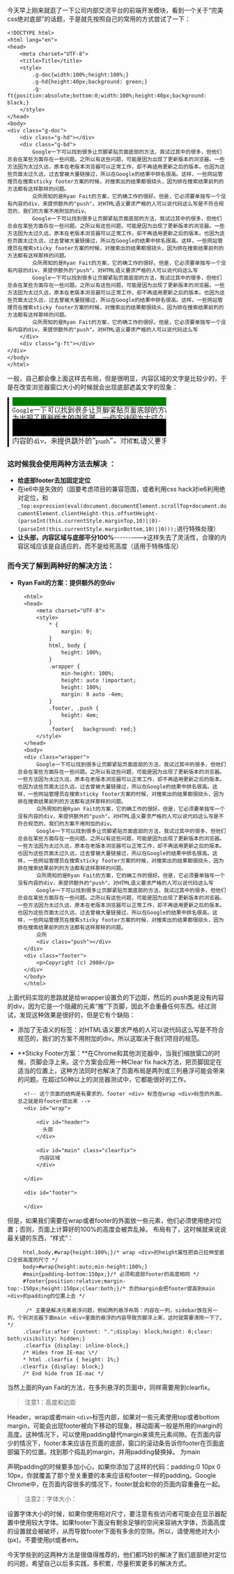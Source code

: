 今天早上刚来就逛了一下公司内部交流平台的前端开发模块，看到一个关于“完美css绝对底部”的话题，于是就先按照自己的常用的方式尝试了一下：

    <!DOCTYPE html>
	<html lang="en">
	<head>
	    <meta charset="UTF-8">
	    <title>Title</title>
	    <style>
	        .g-doc{width:100%;height:100%;}
	        .g-hd{height:40px;background: green;}
	        .g-ft{position:absolute;bottom:0;width:100%;height:40px;background: black;}
	    </style>
	</head>
	<body>
	<div class="g-doc">
	    <div class="g-hd"></div>
	    <div class="g-bd">
	        Google一下可以找到很多让页脚紧贴页面底部的方法，我试过其中的很多，但他们总会在某些方面存在一些问题。之所以有这些问题，可能是因为出现了更新版本的浏览器。一些方法因为太过久远，原本在老版本浏览器可以正常工作，却不再适用更新之后的版本。也因为这些页面太过久远，过去曾被大量链接过，所以在Google的结果中排名很高。这样，一些网站管理员在搜索sticky footer方案的时候，对搜索出的结果都很挠头，因为排在搜索结果前列的方法都有这样那样的问题。
	        众所周知的是Ryan Fait的方案，它的确工作的很好。但是，它必须要单独写一个没有内容的div，来提供额外的"push"。对HTML语义要求严格的人可以说代码这么写是不符合规范的，我们的方案不用附加的div。
	        Google一下可以找到很多让页脚紧贴页面底部的方法，我试过其中的很多，但他们总会在某些方面存在一些问题。之所以有这些问题，可能是因为出现了更新版本的浏览器。一些方法因为太过久远，原本在老版本浏览器可以正常工作，却不再适用更新之后的版本。也因为这些页面太过久远，过去曾被大量链接过，所以在Google的结果中排名很高。这样，一些网站管理员在搜索sticky footer方案的时候，对搜索出的结果都很挠头，因为排在搜索结果前列的方法都有这样那样的问题。
	        众所周知的是Ryan Fait的方案，它的确工作的很好。但是，它必须要单独写一个没有内容的div，来提供额外的"push"。对HTML语义要求严格的人可以说代码这么写
	        Google一下可以找到很多让页脚紧贴页面底部的方法，我试过其中的很多，但他们总会在某些方面存在一些问题。之所以有这些问题，可能是因为出现了更新版本的浏览器。一些方法因为太过久远，原本在老版本浏览器可以正常工作，却不再适用更新之后的版本。也因为这些页面太过久远，过去曾被大量链接过，所以在Google的结果中排名很高。这样，一些网站管理员在搜索sticky footer方案的时候，对搜索出的结果都很挠头，因为排在搜索结果前列的方法都有这样那样的问题。
	        众所周知的是Ryan Fait的方案，它的确工作的很好。但是，它必须要单独写一个没有内容的div，来提供额外的"push"。对HTML语义要求严格的人可以说代码这么写
	    </div>
	    <div class="g-ft"></div>
	</div>
	</body>
	</html>
一般，自己都会像上面这样去布局，但是很明显，内容区域的文字是比较少的，于是在改变浏览器窗口大小的时候就会出现底部遮盖文字的现象：

![](https://github.com/Anjing1993/mypassages/blob/master/images/footer.png)

### 这时候我会使用两种方法去解决 ：

- **给底部footer去加固定定位**
 - 在ie6中是失效的（固要考虑项目的兼容范围，或者利用css hack对ie6利用绝对定位，和`_top:expression(eval(document.documentElement.scrollTop+document.documentElement.clientHeight-this.offsetHeight-(parseInt(this.currentStyle.marginTop,10)||0)-(parseInt(this.currentStyle.marginBottom,10)||0)));`进行特殊处理）
- **让头部，内容区域与底部平分100%**--------->这样失去了灵活性，合理的内容区域应该是自适应的，而不是给死高度（适用于特殊情况）

### 而今天了解到两种好的解决方法：

- **Ryan Fait的方案：提供额外的空div**
		
		<html>
		<head>
		    <meta charset="UTF-8">
		    <style>
		        * {
		            margin: 0;
		        }
		        html, body {
		            height: 100%;
		        }
		        .wrapper {
		            min-height: 100%;
		            height: auto !important;
		            height: 100%;
		            margin: 0 auto -4em;
		        }
		        .footer, .push {
		            height: 4em;
		        }
		        .footer{   background: red;}
		    </style>
		</head>
		<body>
		<div class="wrapper">
		    Google一下可以找到很多让页脚紧贴页面底部的方法，我试过其中的很多，但他们总会在某些方面存在一些问题。之所以有这些问题，可能是因为出现了更新版本的浏览器。一些方法因为太过久远，原本在老版本浏览器可以正常工作，却不再适用更新之后的版本。也因为这些页面太过久远，过去曾被大量链接过，所以在Google的结果中排名很高。这样，一些网站管理员在搜索sticky footer方案的时候，对搜索出的结果都很挠头，因为排在搜索结果前列的方法都有这样那样的问题。
		    众所周知的是Ryan Fait的方案，它的确工作的很好。但是，它必须要单独写一个没有内容的div，来提供额外的"push"。对HTML语义要求严格的人可以说代码这么写是不符合规范的，我们的方案不用附加的div。
		    Google一下可以找到很多让页脚紧贴页面底部的方法，我试过其中的很多，但他们总会在某些方面存在一些问题。之所以有这些问题，可能是因为出现了更新版本的浏览器。一些方法因为太过久远，原本在老版本浏览器可以正常工作，却不再适用更新之后的版本。也因为这些页面太过久远，过去曾被大量链接过，所以在Google的结果中排名很高。这样，一些网站管理员在搜索sticky footer方案的时候，对搜索出的结果都很挠头，因为排在搜索结果前列的方法都有这样那样的问题。
		    众所周知的是Ryan Fait的方案，它的确工作的很好。但是，它必须要单独写一个没有内容的div，来提供额外的"push"。对HTML语义要求严格的人可以说代码这么写
		    Google一下可以找到很多让页脚紧贴页面底部的方法，我试过其中的很多，但他们总会在某些方面存在一些问题。之所以有这些问题，可能是因为出现了更新版本的浏览器。一些方法因为太过久远，原本在老版本浏览器可以正常工作，却不再适用更新之后的版本。也因为这些页面太过久远，过去曾被大量链接过，所以在Google的结果中排名很高。这样，一些网站管理员在搜索sticky footer方案的时候，对搜索出的结果都很挠头，因为排在搜索结果前列的方法都有这样那样的问题。
		    众所
		    <div class="push"></div>
		</div>
		<div class="footer">
		    <p>Copyright (c) 2008</p>
		</div>
		</body>
		</html> 
上面代码实现的思路就是给wrapper设置负的下边距，然后的.push类是没有内容的div，因为它是一个隐藏的元素“推”下页脚，因此不会重叠任何东西。经过测试，发现这种效果是很好的，但是它有个缺陷：

 - 添加了无语义的标签：对HTML语义要求严格的人可以说代码这么写是不符合规范的，我们的方案不用附加的div。所以这取决于我们项目的规范。
 
- **Sticky Footer方案：**在Chrome和其他浏览器中，当我们缩放窗口的时候，页脚会浮上来。这个方案会应用一种Clear fix hack方法，把页脚固定在适当的位置上，这种方法同时也解决了页面布局是两列或三列悬浮可能会带来的问题。在超过50种以上的浏览器测试中，它都能很好的工作。

        <!-- 这个页面的结构是有要求的，footer <div> 标签在wrap <div>标签的外面。总之就是将footer提出来 -->
	    <div id="wrap">

			<div id="header">
		      头部
			</div>
		
			<div id="main" class="clearfix">
		     内容区域
			</div>

		</div>
		    
		<div id="footer">
		
		</div>
但是，如果我们需要在wrap或者footer的外面放一些元素，他们必须使用绝对位置；否则，页面上计算好的100%的高度会被弄乱掉。
布局有了，这时候就来说说最关键的东西，“样式”：

		 html,body,#wrap{height:100%;}/* wrap <div>的height属性把自己拉伸至窗口全部高度的尺寸 */
		 body>#wrap{height:auto;min-height:100%;}
		 #main{padding-bottom:150px;}/* 必须和底部footer的高度相同 */
		 #footer{position:relative;margin-top:-150px;height:150px;clear:both;}/* 负的margin会把footer提高到main <div>的padding的位置上去 */
 
          /* 主要是解决元素悬浮问题，例如两列悬浮布局：内容在一列，sidebar放在另一列，个别浏览器下面main <div>里面的悬浮的内容导致页脚浮上来，这时就需要清除一下了。 */
         .clearfix:after {content: ".";display: block;height: 0;clear: both;visibility: hidden;}
		 .clearfix {display: inline-block;}
		 /* Hides from IE-mac \*/
		 * html .clearfix { height: 1%;}
		.clearfix {display: block;}
		 /* End hide from IE-mac */
当然上面的Ryan Fait的方法，在多列悬浮的页面中，同样需要用到clearfix。

> 注意1：高度和边距

Header，wrap或者main `<div>`标签内部，如果对一些元素使用top或者bottom margin，可能会出现footer被向下移动的现象，移动距离一般是所用的margin的高度。这种情况下，可以使用padding替代margin来填充元素间隙。在页面内容少的情况下，footer本来应该在页面的底部，窗口的滚动条告诉你footer在页面底部偏下的位置。找到那个捣乱的margin，并用padding替换掉。
为main <div>声明padding的时候要多加小心，如果你添加了这样的代码：padding:0 10px 0 10px，你就覆盖了那个至关重要的本来应该和footer一样的padding。Google Chrome中，在页面内容很多的情况下，footer就会和你的页面内容重叠在一起。



> 注意2：字体大小：

设置字体大小的时候，如果你使用相对尺寸，要注意有些访问者可能会在显示器配置中使用较大字体。如果footer下面没有剩余足够的空间来容纳大字体，页面高度的设置就会被破坏，从而导致footer下面有多余的空隙。所以，请使用绝对大小(px)，不要使用pt或者em。

今天学些到的这两种方法是很值得推荐的，他们都巧妙的解决了我们底部绝对定位的问题，希望自己以后多实践，多积累，尽量积累更多的解决方式。